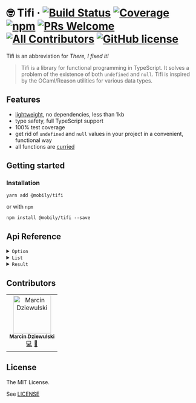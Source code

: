  # 🤓 Tifi &middot; [![Build Status](https://img.shields.io/travis/com/mobily/tifi.svg?style=flat-square&logo=travis)](https://travis-ci.com/mobily/tifi) [![Coverage](https://img.shields.io/coveralls/github/mobily/tifi.svg?style=flat-square&logo=coveralls)](https://coveralls.io/github/mobily/tifi?branch=master) [![npm](https://img.shields.io/npm/v/@mobily/tifi.svg?style=flat-square&logo=npm)](https://www.npmjs.com/package/@mobily/tifi) [![PRs Welcome](https://img.shields.io/badge/PRs-welcome-brightgreen.svg?style=flat-square)](http://makeapullrequest.com) [![All Contributors](https://img.shields.io/badge/all_contributors-1-orange.svg?style=flat-square)](#contributors) [![GitHub license](https://img.shields.io/badge/license-MIT-blue.svg?style=flat-square)](https://github.com/mobily/tifi/blob/master/LICENSE)

Tifi is an abbreviation for _There, I fixed it!_

> Tifi is a library for functional programming in TypeScript. It solves a problem of the existence of both <code>undefined</code> and <code>null</code>. Tifi is inspired by the OCaml/Reason utilities for various data types.

## Features

- [lightweight](https://bundlephobia.com/result?p=@mobily/tifi), no dependencies, less than 1kb
- type safety, full TypeScript support
- 100% test coverage
- get rid of `undefined` and `null` values in your project in a convenient, functional way
- all functions are [curried](https://medium.com/javascript-scene/curry-and-function-composition-2c208d774983)

## Getting started

### Installation

```shell
yarn add @mobily/tifi
```

or with `npm`

```shell
npm install @mobily/tifi --save
```

## Api Reference

<!-- TOC:START - Do not remove or modify this section -->
<details>
<summary><code>Option</code></summary>

* [fromNullable](docs/option.md#fromnullable)
* [fromFalsy](docs/option.md#fromfalsy)
* [fromPredicate](docs/option.md#frompredicate)
* [isSome](docs/option.md#issome)
* [isNone](docs/option.md#isnone)
* [flatMap](docs/option.md#flatmap)
* [mapNullable](docs/option.md#mapnullable)
* [map](docs/option.md#map)
* [mapWithDefault](docs/option.md#mapwithdefault)
* [getExn](docs/option.md#getexn)
* [getWithDefault](docs/option.md#getwithdefault)
* [match](docs/option.md#match)
* [toNullable](docs/option.md#tonullable)
* [toUndefined](docs/option.md#toundefined)
</details>

<details>
<summary><code>List</code></summary>

* [head](docs/list.md#head)
* [tail](docs/list.md#tail)
* [get](docs/list.md#get)
* [getBy](docs/list.md#getby)
* [take](docs/list.md#take)
* [drop](docs/list.md#drop)
* [splitAt](docs/list.md#splitat)
</details>

<details>
<summary><code>Result</code></summary>

* [fromNullable](docs/result.md#fromnullable)
* [fromFalsy](docs/result.md#fromfalsy)
* [fromPredicate](docs/result.md#frompredicate)
* [isOk](docs/result.md#isok)
* [isError](docs/result.md#iserror)
* [flatMap](docs/result.md#flatmap)
* [map](docs/result.md#map)
* [mapWithDefault](docs/result.md#mapwithdefault)
* [getExn](docs/result.md#getexn)
* [getWithDefault](docs/result.md#getwithdefault)
* [match](docs/result.md#match)
</details>

<!-- TOC:END -->

## Contributors

<!-- ALL-CONTRIBUTORS-LIST:START - Do not remove or modify this section -->
<!-- prettier-ignore -->
<table><tr><td align="center"><a href="https://twitter.com/__marcin_"><img src="https://avatars1.githubusercontent.com/u/1467712?v=4" width="100px;" alt="Marcin Dziewulski"/><br /><sub><b>Marcin Dziewulski</b></sub></a><br /><a href="https://github.com/mobily/tifi/commits?author=mobily" title="Code">💻</a> <a href="https://github.com/mobily/tifi/commits?author=mobily" title="Documentation">📖</a></td></tr></table>

<!-- ALL-CONTRIBUTORS-LIST:END -->

## License

The MIT License.

See [LICENSE](LICENSE)
